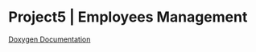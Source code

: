 # Project5 | Employees Management
[Doxygen Documentation](https://github.com/TylerDdao/Project5_HR/blob/79c0d1e21c4ac037a5cdd7c0a5bb575906de81ab/html/index.html)

